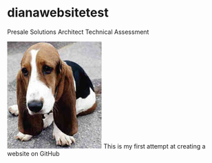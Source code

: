 # dianawebsitetest
 Presale Solutions Architect Technical Assessment
<html>

<head>
<!-- Google Tag Manager -->
<script>(function(w,d,s,l,i){w[l]=w[l]||[];w[l].push({'gtm.start':
new Date().getTime(),event:'gtm.js'});var f=d.getElementsByTagName(s)[0],
j=d.createElement(s),dl=l!='dataLayer'?'&l='+l:'';j.async=true;j.src=
'https://www.googletagmanager.com/gtm.js?id='+i+dl;f.parentNode.insertBefore(j,f);
})(window,document,'script','dataLayer','GTM-KSJ3TJV');</script>
<!-- End Google Tag Manager -->

<title>Thank you</title>

</head>

<body>
<!-- Google Tag Manager (noscript) -->
<noscript><iframe src="https://www.googletagmanager.com/ns.html?id=GTM-KSJ3TJV"
height="0" width="0" style="display:none;visibility:hidden"></iframe></noscript>
<!-- End Google Tag Manager (noscript) -->
<img src='dog.jpg'>
This is my first attempt at creating a website on GitHub

</body>
 <script type="text/javascript"> (function(a,b,c,d,e,f,g){e['ire_o']=c;e[c]=e[c]||function(){(e[c].a=e[c].a||[]).push(arguments)};f=d.createElement(b);g=d.getElementsByTagName(b)[0];f.async=1;f.src=a;g.parentNode.insertBefore(f,g);})('https://utt.impactcdn.com/A2788006-de3d-4011-a57c-c4737e79de0365535.js','script','ire',document,window); ire('identify', {customerid: '' /*{{key1}}*/, customeremail: '' /*{{key2}}*/}); </script>

 <!-- Global site tag (gtag.js) - Google Analytics -->
<script async src="https://www.googletagmanager.com/gtag/js?id=G-NZZBE1EXTR"></script>
<script>
  window.dataLayer = window.dataLayer || [];
  function gtag(){dataLayer.push(arguments);}
  gtag('js', new Date());

  gtag('config', 'G-NZZBE1EXTR');
</script>

</html>
